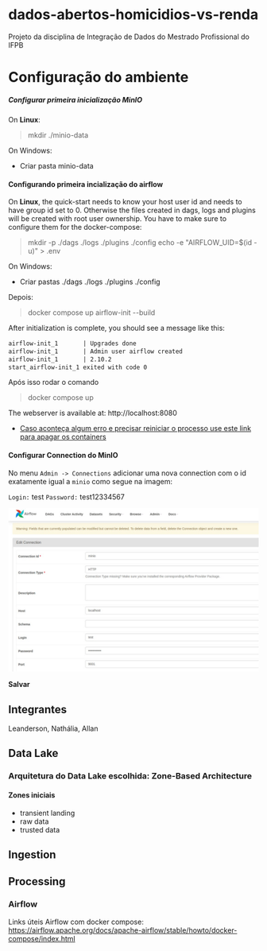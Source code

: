 # dados-abertos-homicidios-vs-renda

Projeto da disciplina de Integração de Dados do Mestrado Profissional do IFPB

# Configuração do ambiente

##### Configurar primeira inicialização MinIO

On **Linux**:

> mkdir ./minio-data

On Windows:

- Criar pasta minio-data

#### Configurando primeira incialização do airflow

On **Linux**, the quick-start needs to know your host user id and needs to have group id set to 0. Otherwise the files created in dags, logs and plugins will be created with root user ownership. You have to make sure to configure them for the docker-compose:

<!-- > mkdir -p ./logs ./plugins ./config -->

> mkdir -p ./dags ./logs ./plugins ./config
> echo -e "AIRFLOW_UID=$(id -u)" > .env

On Windows:

- Criar pastas ./dags ./logs ./plugins ./config

Depois:

> docker compose up airflow-init --build

After initialization is complete, you should see a message like this:

```
airflow-init_1       | Upgrades done
airflow-init_1       | Admin user airflow created
airflow-init_1       | 2.10.2
start_airflow-init_1 exited with code 0
```

Após isso rodar o comando

> docker compose up

The webserver is available at: http://localhost:8080

- [Caso aconteça algum erro e precisar reiniciar o processo use este link para apagar os containers](https://airflow.apache.org/docs/apache-airflow/stable/howto/docker-compose/index.html#cleaning-up-the-environment)

#### Configurar Connection do MinIO

No menu `Admin -> Connections` adicionar uma nova connection com o id exatamente igual a `minio` como segue na imagem:

`Login:` test
`Password:` test12334567

![](./images/connection.jpeg)

**Salvar**

## Integrantes

Leanderson, Nathália, Allan

## Data Lake

### Arquitetura do Data Lake escolhida: Zone-Based Architecture

#### Zones iniciais

- transient landing
- raw data
- trusted data

## Ingestion

## Processing

### Airflow

Links úteis
Airflow com docker compose: https://airflow.apache.org/docs/apache-airflow/stable/howto/docker-compose/index.html
